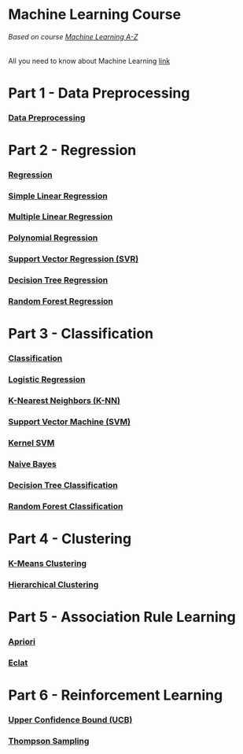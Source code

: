 # Machine Learning Course
###### Based on course [Machine Learning A-Z](https://www.udemy.com/machinelearning/)
All you need to know about Machine Learning [link](https://vas3k.ru/blog/machine_learning/)

# Part 1 - Data Preprocessing
### [Data Preprocessing](https://github.com/DmitryPoliuha/machine-learning-course/blob/master/Part%201%20-%20Data%20Preprocessing/Data%20Preprocessing%20Template.ipynb)



# Part 2 - Regression
### [Regression](https://github.com/DmitryPoliuha/machine-learning-course/blob/master/Part%202%20-%20Regression/Regression%20Template.ipynb)


### [Simple Linear Regression](https://github.com/DmitryPoliuha/machine-learning-course/blob/master/Part%202%20-%20Regression/Simple%20Linear%20Regression/Simple%20Linear%20Regression.ipynb)


### [Multiple Linear Regression](https://github.com/DmitryPoliuha/machine-learning-course/blob/master/Part%202%20-%20Regression/Multiple%20Linear%20Regression/Multiple%20Linear%20Regression.ipynb)


### [Polynomial Regression](https://github.com/DmitryPoliuha/machine-learning-course/blob/master/Part%202%20-%20Regression/Polynomial%20Regression/Polynomial%20Regression.ipynb)


### [Support Vector Regression (SVR)](https://github.com/DmitryPoliuha/machine-learning-course/blob/master/Part%202%20-%20Regression/Support%20Vector%20Regression%20(SVR)/Support%20Vector%20Regression%20(SVR).ipynb)


### [Decision Tree Regression](https://github.com/DmitryPoliuha/machine-learning-course/blob/master/Part%202%20-%20Regression/Decision%20Tree%20Regression/Decision%20Tree%20Regression.ipynb)


### [Random Forest Regression](https://github.com/DmitryPoliuha/machine-learning-course/blob/master/Part%202%20-%20Regression/Random%20Forest%20Regression/Random%20Forest%20Regression.ipynb)



# Part 3 - Classification
### [Classification](https://github.com/DmitryPoliuha/machine-learning-course/blob/master/Part%203%20-%20Classification/Classification%20Template.ipynb)


### [Logistic Regression](https://github.com/DmitryPoliuha/machine-learning-course/blob/master/Part%203%20-%20Classification/Logistic%20Regression/Logistic%20Regression%20Classification.ipynb)


### [K-Nearest Neighbors (K-NN)](https://github.com/DmitryPoliuha/machine-learning-course/blob/master/Part%203%20-%20Classification/K-Nearest%20Neighbors%20(K-NN)/K-Nearest%20Neighbours%20(KNN).ipynb)


### [Support Vector Machine (SVM)](https://github.com/DmitryPoliuha/machine-learning-course/blob/master/Part%203%20-%20Classification/Support%20Vector%20Machine%20(SVM)/Support%20Vector%20Machine%20Classification%20(SVM).ipynb)


### [Kernel SVM](https://github.com/DmitryPoliuha/machine-learning-course/blob/master/Part%203%20-%20Classification/Kernel%20SVM/Kernel%20SVM.ipynb)


### [Naive Bayes](https://github.com/DmitryPoliuha/machine-learning-course/blob/master/Part%203%20-%20Classification/Naive%20Bayes/Naive%20Bayes.ipynb)


### [Decision Tree Classification](https://github.com/DmitryPoliuha/machine-learning-course/blob/master/Part%203%20-%20Classification/Decision%20Tree%20Classification/Decision%20Tree%20Classification.ipynb)


### [Random Forest Classification](https://github.com/DmitryPoliuha/machine-learning-course/blob/master/Part%203%20-%20Classification/Random%20Forest%20Classification/Random%20Forest%20Classification.ipynb)



# Part 4 - Clustering

### [K-Means Clustering](https://github.com/DmitryPoliuha/machine-learning-course/blob/master/Part%204%20-%20Clustering/K-Means%20Clustering/K-Means%20Clustering.ipynb)


### [Hierarchical Clustering](https://github.com/DmitryPoliuha/machine-learning-course/blob/master/Part%204%20-%20Clustering/Hierarchical%20Clustering/Hierarchical%20Clustering.ipynb)



# Part 5 - Association Rule Learning

### [Apriori](https://github.com/DmitryPoliuha/machine-learning-course/blob/master/Part%205%20-%20Association%20Rule%20Learning/Apriori/Apriori.ipynb)


### [Eclat](https://github.com/DmitryPoliuha/machine-learning-course/blob/master/Part%205%20-%20Association%20Rule%20Learning/Eclat/Eclat.ipynb)



# Part 6 - Reinforcement Learning

### [Upper Confidence Bound (UCB)]()


### [Thompson Sampling]()
